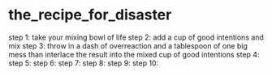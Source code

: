 # the_recipe_for_disaster
step 1: take your mixing bowl of life
step 2: add a cup of good intentions and mix 
step 3: throw in a dash of overreaction and a tablespoon of one big mess than interlace the result into the mixed cup of good intentions
step 4: 
step 5:
step 6:
step 7:
step 8:
step 9:
step 10: